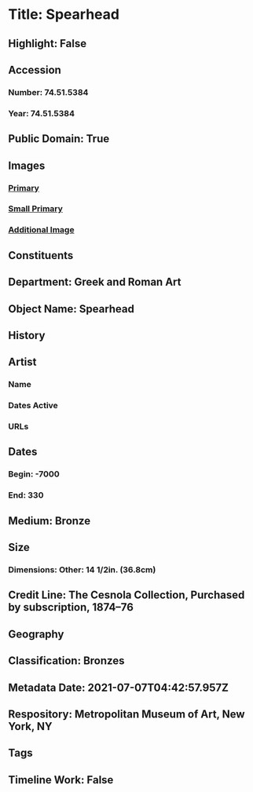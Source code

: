 # Title: Spearhead
## Highlight: False
## Accession
### Number: 74.51.5384
### Year: 74.51.5384
## Public Domain: True
## Images
### [Primary](https://images.metmuseum.org/CRDImages/gr/original/DP2241.jpg)
### [Small Primary](https://images.metmuseum.org/CRDImages/gr/web-large/DP2241.jpg)
### [Additional Image](https://images.metmuseum.org/CRDImages/gr/original/DP2241_74.51.5384.jpg)
## Constituents
## Department: Greek and Roman Art
## Object Name: Spearhead
## History
## Artist
### Name
### Dates Active
### URLs
## Dates
### Begin: -7000
### End: 330
## Medium: Bronze
## Size
### Dimensions: Other: 14 1/2in. (36.8cm)
## Credit Line: The Cesnola Collection, Purchased by subscription, 1874–76
## Geography
## Classification: Bronzes
## Metadata Date: 2021-07-07T04:42:57.957Z
## Respository: Metropolitan Museum of Art, New York, NY
## Tags
## Timeline Work: False